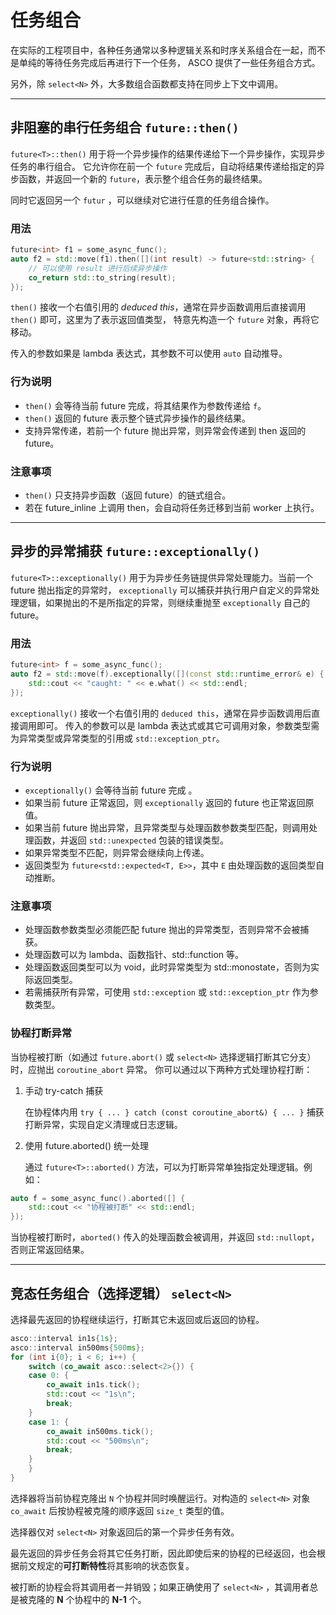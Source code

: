 # 任务组合

在实际的工程项目中，各种任务通常以多种逻辑关系和时序关系组合在一起，而不是单纯的等待任务完成后再进行下一个任务， ASCO 提供了一些任务组合方式。

另外，除 `select<N>` 外，大多数组合函数都支持在同步上下文中调用。

---

## 非阻塞的串行任务组合 `future::then()`

`future<T>::then()` 用于将一个异步操作的结果传递给下一个异步操作，实现异步任务的串行组合。
它允许你在前一个 `future` 完成后，自动将结果传递给指定的异步函数，并返回一个新的 `future`，表示整个组合任务的最终结果。

同时它返回另一个 `futur` ，可以继续对它进行任意的任务组合操作。

### 用法

```c++
future<int> f1 = some_async_func();
auto f2 = std::move(f1).then([](int result) -> future<std::string> {
    // 可以使用 result 进行后续异步操作
    co_return std::to_string(result);
});
```

`then()` 接收一个右值引用的 *deduced this*，通常在异步函数调用后直接调用 `then()`  即可，这里为了表示返回值类型，
特意先构造一个 `future` 对象，再将它移动。

传入的参数如果是 lambda 表达式，其参数不可以使用 `auto` 自动推导。

### 行为说明

* `then()` 会等待当前 future 完成，将其结果作为参数传递给 `f`。
* `then()` 返回的 future 表示整个链式异步操作的最终结果。
* 支持异常传递，若前一个 future 抛出异常，则异常会传递到 then 返回的 future。

### 注意事项

* `then()` 只支持异步函数（返回 future）的链式组合。
* 若在 future_inline 上调用 then，会自动将任务迁移到当前 worker 上执行。

---

## 异步的异常捕获 `future::exceptionally()`

`future<T>::exceptionally()` 用于为异步任务链提供异常处理能力。当前一个 future 抛出指定的异常时，
`exceptionally` 可以捕获并执行用户自定义的异常处理逻辑，如果抛出的不是所指定的异常，则继续重抛至 `exceptionally` 自己的 future。

### 用法

```c++
future<int> f = some_async_func();
auto f2 = std::move(f).exceptionally([](const std::runtime_error& e) {
    std::cout << "caught: " << e.what() << std::endl;
});
```

`exceptionally()` 接收一个右值引用的 `deduced this`，通常在异步函数调用后直接调用即可。
传入的参数可以是 lambda 表达式或其它可调用对象，参数类型需为异常类型或异常类型的引用或 `std::exception_ptr`。

### 行为说明

* `exceptionally()` 会等待当前 future 完成 。
* 如果当前 future 正常返回，则 `exceptionally` 返回的 future 也正常返回原值。
* 如果当前 future 抛出异常，且异常类型与处理函数参数类型匹配，则调用处理函数，并返回 `std::unexpected` 包装的错误类型。
* 如果异常类型不匹配，则异常会继续向上传递。
* 返回类型为 `future<std::expected<T, E>>`，其中 `E` 由处理函数的返回类型自动推断。

### 注意事项

* 处理函数参数类型必须能匹配 future 抛出的异常类型，否则异常不会被捕获。
* 处理函数可以为 lambda、函数指针、std::function 等。
* 处理函数返回类型可以为 void，此时异常类型为 std::monostate，否则为实际返回类型。
* 若需捕获所有异常，可使用 `std::exception` 或 `std::exception_ptr` 作为参数类型。

### 协程打断异常

当协程被打断（如通过 `future.abort()` 或 `select<N>` 选择逻辑打断其它分支）时，应抛出 `coroutine_abort` 异常。
你可以通过以下两种方式处理协程打断：

1. 手动 try-catch 捕获

   在协程体内用 `try { ... } catch (const coroutine_abort&) { ... }` 捕获打断异常，实现自定义清理或日志逻辑。

2. 使用 future.aborted() 统一处理

   通过 `future<T>::aborted()` 方法，可以为打断异常单独指定处理逻辑。例如：

```c++
auto f = some_async_func().aborted([] {
    std::cout << "协程被打断" << std::endl;
});
```

当协程被打断时，`aborted()` 传入的处理函数会被调用，并返回 `std::nullopt`，否则正常返回结果。

---

## 竞态任务组合（选择逻辑） `select<N>`

选择最先返回的协程继续运行，打断其它未返回或后返回的协程。

```c++
asco::interval in1s{1s};
asco::interval in500ms{500ms};
for (int i{0}; i < 6; i++) {
    switch (co_await asco::select<2>{}) {
    case 0: {
        co_await in1s.tick();
        std::cout << "1s\n";
        break;
    }
    case 1: {
        co_await in500ms.tick();
        std::cout << "500ms\n";
        break;
    }
    }
}
```

选择器将当前协程克隆出 `N` 个协程并同时唤醒运行。对构造的 `select<N>` 对象 `co_await` 后按协程被克隆的顺序返回 `size_t` 类型的值。

选择器仅对 `select<N>` 对象返回后的第一个异步任务有效。

最先返回的异步任务会将其它任务打断，因此即使后来的协程的已经返回，也会根据前文规定的**可打断特性**将其影响的状态恢复。

被打断的协程会将其调用者一并销毁；如果正确使用了 `select<N>` ，其调用者总是被克隆的 **N** 个协程中的 **N-1** 个。
